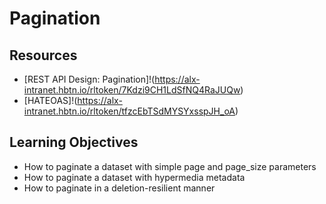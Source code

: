 # Pagination

## Resources
* [REST API Design: Pagination]!(https://alx-intranet.hbtn.io/rltoken/7Kdzi9CH1LdSfNQ4RaJUQw)
* [HATEOAS]!(https://alx-intranet.hbtn.io/rltoken/tfzcEbTSdMYSYxsspJH_oA)

## Learning Objectives
* How to paginate a dataset with simple page and page_size parameters
* How to paginate a dataset with hypermedia metadata
* How to paginate in a deletion-resilient manner
